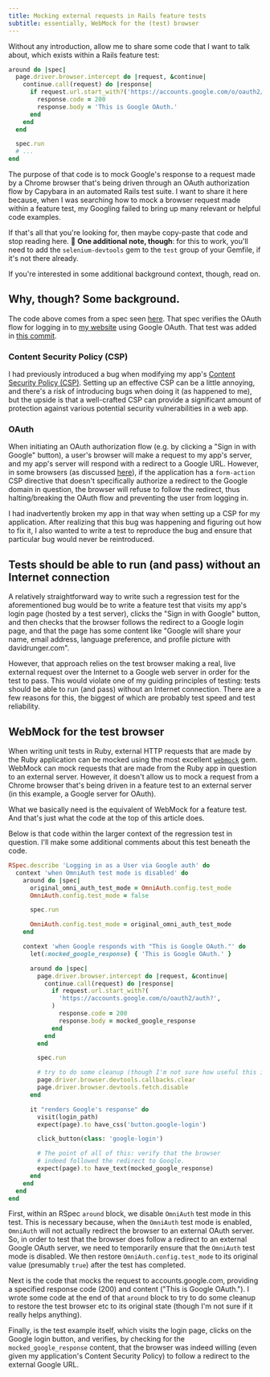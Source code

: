 ```yaml
---
title: Mocking external requests in Rails feature tests
subtitle: essentially, WebMock for the (test) browser
---
```


Without any introduction, allow me to share some code that I want to talk about, which exists within
a Rails feature test:

```rb
around do |spec|
  page.driver.browser.intercept do |request, &continue|
    continue.call(request) do |response|
      if request.url.start_with?('https://accounts.google.com/o/oauth2/auth?')
        response.code = 200
        response.body = 'This is Google OAuth.'
      end
    end
  end

  spec.run
  # ...
end
```

The purpose of that code is to mock Google's response to a request made by a Chrome browser that's
being driven through an OAuth authorization flow by Capybara in an automated Rails test suite. I
want to share it here because, when I was searching how to mock a browser request made within a
feature test, my Googling failed to bring up many relevant or helpful code examples.

If that's all that you're looking for, then maybe copy-paste that code and stop reading here. 🙂
**One additional note, though**: for this to work, you'll need to add the `selenium-devtools` gem to
the `test` group of your Gemfile, if it's not there already.

If you're interested in some additional background context, though, read on.

## Why, though? Some background.

The code above comes from a spec seen
[here](https://github.com/davidrunger/david_runger/blob/25ac799/spec/features/user_google_login_spec.rb#L55-L62).
That spec verifies the OAuth flow for logging in to [my
website](https://davidrunger.com/) using Google OAuth. That test was added in
[this commit](https://github.com/davidrunger/david_runger/commit/6aab7bf).

### Content Security Policy (CSP)

I had previously introduced a bug when modifying my app's [Content Security Policy
(CSP)](https://developer.mozilla.org/en-US/docs/Web/HTTP/CSP). Setting up an effective CSP can be a
little annoying, and there's a risk of introducing bugs when doing it (as happened to me), but the
upside is that a well-crafted CSP can provide a significant amount of protection against various
potential security vulnerabilities in a web app.

### OAuth

When initiating an OAuth authorization flow (e.g. by clicking a "Sign in with Google" button), a
user's browser will make a request to my app's server, and my app's server will respond with a
redirect to a Google URL. However, in some browsers (as discussed
[here](https://github.com/w3c/webappsec-csp/issues/8)), if the application has a `form-action` CSP
directive that doesn't specifically authorize a redirect to the Google domain in question, the
browser will refuse to follow the redirect, thus halting/breaking the OAuth flow and preventing the
user from logging in.

I had inadvertently broken my app in that way when setting up a CSP for my application. After
realizing that this bug was happening and figuring out how to fix it, I also wanted to write a test
to reproduce the bug and ensure that particular bug would never be reintroduced.

## Tests should be able to run (and pass) without an Internet connection

A relatively straightforward way to write such a regression test for the aforementioned bug would be
to write a feature test that visits my app's login page (hosted by a test server), clicks the "Sign
in with Google" button, and then checks that the browser follows the redirect to a Google login
page, and that the page has some content like "Google will share your name, email address, language
preference, and profile picture with davidrunger.com".

However, that approach relies on the test browser making a real, live external request over the
Internet to a Google web server in order for the test to pass. This would violate one of my guiding
principles of testing: tests should be able to run (and pass) without an Internet connection. There
are a few reasons for this, the biggest of which are probably test speed and test reliability.

## WebMock for the test browser

When writing unit tests in Ruby, external HTTP requests that are made by the Ruby application can be
mocked using the most excellent [`webmock`](https://github.com/bblimke/webmock/tree/v3.18.1) gem.
WebMock can mock requests that are made from the Ruby app in question to an external server.
However, it doesn't allow us to mock a request from a Chrome browser that's being driven in a
feature test to an external server (in this example, a Google server for OAuth).

What we basically need is the equivalent of WebMock for a feature test. And that's just what the
code at the top of this article does.

Below is that code within the larger context of the regression test in question. I'll make some
additional comments about this test beneath the code.

```rb
RSpec.describe 'Logging in as a User via Google auth' do
  context 'when OmniAuth test mode is disabled' do
    around do |spec|
      original_omni_auth_test_mode = OmniAuth.config.test_mode
      OmniAuth.config.test_mode = false

      spec.run

      OmniAuth.config.test_mode = original_omni_auth_test_mode
    end

    context 'when Google responds with "This is Google OAuth."' do
      let(:mocked_google_response) { 'This is Google OAuth.' }

      around do |spec|
        page.driver.browser.intercept do |request, &continue|
          continue.call(request) do |response|
            if request.url.start_with?(
              'https://accounts.google.com/o/oauth2/auth?',
            )
              response.code = 200
              response.body = mocked_google_response
            end
          end
        end

        spec.run

        # try to do some cleanup (though I'm not sure how useful this is)
        page.driver.browser.devtools.callbacks.clear
        page.driver.browser.devtools.fetch.disable
      end

      it "renders Google's response" do
        visit(login_path)
        expect(page).to have_css('button.google-login')

        click_button(class: 'google-login')

        # The point of all of this: verify that the browser
        # indeed followed the redirect to Google.
        expect(page).to have_text(mocked_google_response)
      end
    end
  end
end
```

First, within an RSpec `around` block, we disable `OmniAuth` test mode in this test. This is
necessary because, when the `OmniAuth` test mode is enabled, `OmniAuth` will not actually redirect
the browser to an external OAuth server. So, in order to test that the browser does follow a
redirect to an external Google OAuth server, we need to temporarily ensure that the `OmniAuth` test
mode is disabled. We then restore `OmniAuth.config.test_mode` to its original value (presumably
`true`) after the test has completed.

Next is the code that mocks the request to accounts.google.com, providing a specified response code
(200) and content ("This is Google OAuth."). I wrote some code at the end of that `around` block to
try to do some cleanup to restore the test browser etc to its original state (though I'm not sure if
it really helps anything).

Finally, is the test example itself, which visits the login page, clicks on the Google login button,
and verifies, by checking for the `mocked_google_response` content, that the browser was indeed
willing (even given my application's Content Security Policy) to follow a redirect to the external
Google URL.
